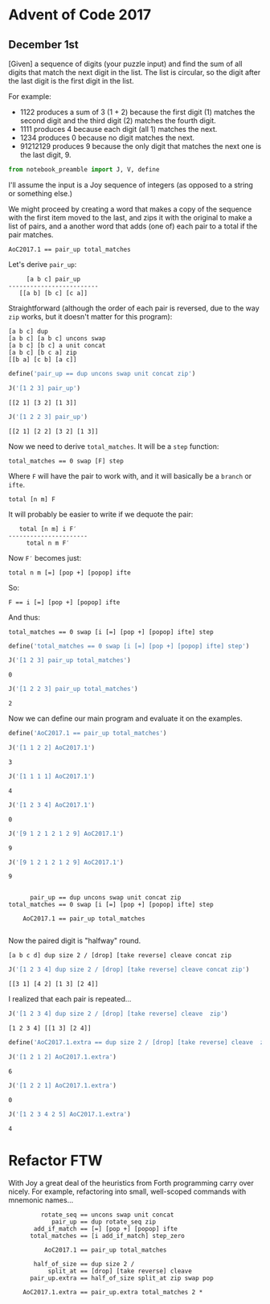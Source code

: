 # Advent of Code 2017

## December 1st

\[Given\] a sequence of digits (your puzzle input) and find the sum of all digits that match the next digit in the list. The list is circular, so the digit after the last digit is the first digit in the list.

For example:

* 1122 produces a sum of 3 (1 + 2) because the first digit (1) matches the second digit and the third digit (2) matches the fourth digit.
* 1111 produces 4 because each digit (all 1) matches the next.
* 1234 produces 0 because no digit matches the next.
* 91212129 produces 9 because the only digit that matches the next one is the last digit, 9.


```python
from notebook_preamble import J, V, define
```

I'll assume the input is a Joy sequence of integers (as opposed to a string or something else.)

We might proceed by creating a word that makes a copy of the sequence with the first item moved to the last, and zips it with the original to make a list of pairs, and a another word that adds (one of) each pair to a total if the pair matches.

    AoC2017.1 == pair_up total_matches

Let's derive `pair_up`:

         [a b c] pair_up
    -------------------------
       [[a b] [b c] [c a]]


Straightforward (although the order of each pair is reversed, due to the way `zip` works, but it doesn't matter for this program):

    [a b c] dup
    [a b c] [a b c] uncons swap
    [a b c] [b c] a unit concat
    [a b c] [b c a] zip
    [[b a] [c b] [a c]]


```python
define('pair_up == dup uncons swap unit concat zip')
```


```python
J('[1 2 3] pair_up')
```

    [[2 1] [3 2] [1 3]]



```python
J('[1 2 2 3] pair_up')
```

    [[2 1] [2 2] [3 2] [1 3]]


Now we need to derive `total_matches`.  It will be a `step` function:

    total_matches == 0 swap [F] step

Where `F` will have the pair to work with, and it will basically be a `branch` or `ifte`.

    total [n m] F

It will probably be easier to write if we dequote the pair:

       total [n m] i F′
    ----------------------
         total n m F′

Now `F′` becomes just:

    total n m [=] [pop +] [popop] ifte

So:

    F == i [=] [pop +] [popop] ifte

And thus:

    total_matches == 0 swap [i [=] [pop +] [popop] ifte] step


```python
define('total_matches == 0 swap [i [=] [pop +] [popop] ifte] step')
```


```python
J('[1 2 3] pair_up total_matches')
```

    0



```python
J('[1 2 2 3] pair_up total_matches')
```

    2


Now we can define our main program and evaluate it on the examples.


```python
define('AoC2017.1 == pair_up total_matches')
```


```python
J('[1 1 2 2] AoC2017.1')
```

    3



```python
J('[1 1 1 1] AoC2017.1')
```

    4



```python
J('[1 2 3 4] AoC2017.1')
```

    0



```python
J('[9 1 2 1 2 1 2 9] AoC2017.1')
```

    9



```python
J('[9 1 2 1 2 1 2 9] AoC2017.1')
```

    9


          pair_up == dup uncons swap unit concat zip
    total_matches == 0 swap [i [=] [pop +] [popop] ifte] step

        AoC2017.1 == pair_up total_matches


```python

```

Now the paired digit is "halfway" round.

    [a b c d] dup size 2 / [drop] [take reverse] cleave concat zip


```python
J('[1 2 3 4] dup size 2 / [drop] [take reverse] cleave concat zip')
```

    [[3 1] [4 2] [1 3] [2 4]]


I realized that each pair is repeated...


```python
J('[1 2 3 4] dup size 2 / [drop] [take reverse] cleave  zip')
```

    [1 2 3 4] [[1 3] [2 4]]



```python
define('AoC2017.1.extra == dup size 2 / [drop] [take reverse] cleave  zip swap pop total_matches 2 *')
```


```python
J('[1 2 1 2] AoC2017.1.extra')
```

    6



```python
J('[1 2 2 1] AoC2017.1.extra')
```

    0



```python
J('[1 2 3 4 2 5] AoC2017.1.extra')
```

    4


# Refactor FTW

With Joy a great deal of the heuristics from Forth programming carry over nicely.  For example, refactoring into small, well-scoped commands with mnemonic names...

             rotate_seq == uncons swap unit concat
                pair_up == dup rotate_seq zip
           add_if_match == [=] [pop +] [popop] ifte
          total_matches == [i add_if_match] step_zero

              AoC2017.1 == pair_up total_matches

           half_of_size == dup size 2 /
               split_at == [drop] [take reverse] cleave
          pair_up.extra == half_of_size split_at zip swap pop

        AoC2017.1.extra == pair_up.extra total_matches 2 *

